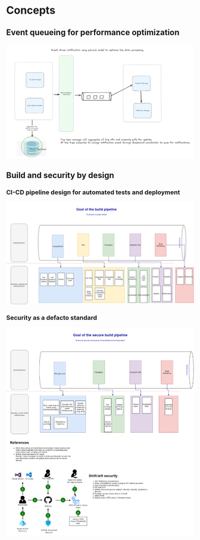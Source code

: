 # Concepts

## Event queueing for performance optimization

![High level architecture](.media/road-warriors-notification-queueing.png)

## Build and security by design

### CI-CD pipeline design for automated tests and deployment

![Build Pipeline](.media/road-warriors-build.drawio.png)

### Security as a defacto standard

![Security in Build Pipeline](.media/security-build-pipeline.drawio.png)
